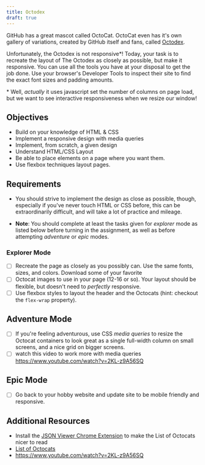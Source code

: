 ```yaml
---
title: Octodex
draft: true
---
```


GitHub has a great mascot called OctoCat. OctoCat even has it's own gallery of variations, created by GitHub itself and fans, called [Octodex](https://octodex.github.com).

Unfortunately, the Octodex is not responsive\*! Today, your task is to recreate the layout of The Octodex as closely as possible, but make it responsive. You can use all the tools you have at your disposal to get the job done. Use your browser's Developer Tools to inspect their site to find the exact font sizes and padding amounts.

\* Well, _actually_ it uses javascript set the number of columns on page load, but we want to see interactive responsiveness when we resize our window!

## Objectives

- Build on your knowledge of HTML & CSS
- Implement a responsive design with media queries
- Implement, from scratch, a given design
- Understand HTML/CSS Layout
- Be able to place elements on a page where you want them.
- Use flexbox techniques layout pages.

## Requirements

- You should strive to implement the design as close as possible, though, especially if you've never touch HTML or CSS before, this can be extraordinarily difficult, and will take a lot of practice and mileage.

- **Note**: You should complete at least the tasks given for _explorer_ mode as listed below before turning in the assignment, as well as before attempting _adventure_ or _epic_ modes.

### Explorer Mode

- [ ] Recreate the page as closely as you possibly can. Use the same fonts, sizes, and colors. Download some of your favorite
- [ ] Octocat images to use in your page (12-16 or so). Your layout should be flexible, but doesn't need to _perfectly_ responsive.
- [ ] Use flexbox styles to layout the header and the Octocats (hint: checkout the `flex-wrap` property).

## Adventure Mode

- [ ] If you're feeling adventurous, use CSS _media queries_ to resize the Octocat containers to look great as a single full-width column on small screens, and a nice grid on bigger screens.
- [ ] watch this video to work more with media queries https://www.youtube.com/watch?v=2KL-z9A56SQ

## Epic Mode

- [ ] Go back to your hobby website and update site to be mobile friendly and responsive.

## Additional Resources
- Install the [JSON Viewer Chrome Extension](https://chrome.google.com/webstore/detail/json-viewer/gbmdgpbipfallnflgajpaliibnhdgobh) to make the List of Octocats nicer to read
- [List of Octocats](https://sdg-octodex.herokuapp.com/)
- https://www.youtube.com/watch?v=2KL-z9A56SQ

